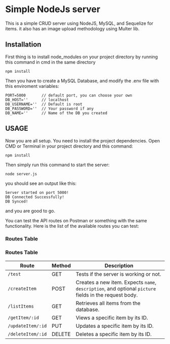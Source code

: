 # Simple NodeJs server

This is a simple CRUD server using NodeJS, MySQL, and Sequelize for items.
it also has an image upload methodology using Multer lib.

## Installation
First thing is to install node_modules on your project directory by running this command in cmd in the same directory
```
npm install
```
Then you have to create a MySQL Database, and modify the .env file with this enviroment variables:
```
PORT=5000       // default port, you can choose your own
DB_HOST=''      // localhost
DB_USERNAME=''  // Default is root
DB_PASSWORD=''  // Your password if any
DB_NAME=''      // Name of the DB you created
``` 
## USAGE
Now you are all setup.
You need to install the project dependencies.
Open CMD or Terminal in your project directory and this command:
```
npm install
```
Then simply run this command to start the server:
```
node server.js
```
you should see an output like this:
```
Server started on port 5000!
DB Connected Successfully!
DB Synced!
```
and you are good to go.

You can test the API routes on Postman or something with the same functionality.
Here is the list of the available routes you can test:

### Routes Table

### Routes Table

| Route             | Method | Description                            |
| ----------------- | ------ | -------------------------------------- |
| `/test`           | GET    | Tests if the server is working or not. |
| `/createItem`     | POST   | Creates a new item. Expects `name`, `description`, and optional `picture` fields in the request body. |
| `/listItems`      | GET    | Retrieves all items from the database. |
| `/getItem/:id`    | GET    | Views a specific item by its ID.       |
| `/updateItem/:id` | PUT    | Updates a specific item by its ID.     |
| `/deleteItem/:id` | DELETE | Deletes a specific item by its ID.     |
